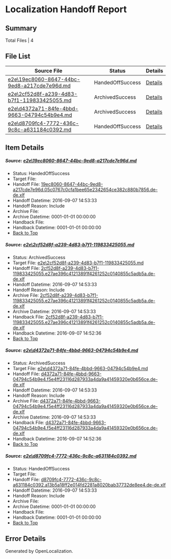 # <a name='report-top'></a> Localization Handoff Report

## Summary
 Total Files | 4

## File List
 Source File | Status | Details 
 ----------- | ------ | ------- 
 [e2e\19ec8060-8647-44bc-9ed8-a217cde7e96d.md](https://github.com/OpenLocalizationTestOrg/ol-test0/blob/424fedf180d26bdefd5a8792c1ceda77c530efd2/e2e/19ec8060-8647-44bc-9ed8-a217cde7e96d.md) | HandedOffSuccess | [Details](#e2f1037d63ee5d44f7505f9ef0ff8f78ebd4eb6f1)
 [e2e\2cf52d8f-a239-4d83-b7f1-119833425055.md](https://github.com/OpenLocalizationTestOrg/ol-test0/blob/7dc17a1648bcc82b55eb23b0cdcde7dd3d544b7c/e2e/2cf52d8f-a239-4d83-b7f1-119833425055.md) | ArchivedSuccess | [Details](#243828d971b8c767008d20afb3da44ea45ee838e3)
 [e2e\d4372a71-84fe-4bbd-9663-04794c54b9e4.md](https://github.com/OpenLocalizationTestOrg/ol-test0/blob/7dc17a1648bcc82b55eb23b0cdcde7dd3d544b7c/e2e/d4372a71-84fe-4bbd-9663-04794c54b9e4.md) | ArchivedSuccess | [Details](#5c7510c62d34661037f900c0d9d06679204cd1799)
 [e2e\d8709fc4-7772-436c-9c8c-a631184c0392.md](https://github.com/OpenLocalizationTestOrg/ol-test0/blob/7dc17a1648bcc82b55eb23b0cdcde7dd3d544b7c/e2e/d8709fc4-7772-436c-9c8c-a631184c0392.md) | HandedOffSuccess | [Details](#d19b61746874a8f1d6b01f112d04586e49ef927f10)

## Item Details
##### <a name='e2f1037d63ee5d44f7505f9ef0ff8f78ebd4eb6f1'></a> Source: [e2e\19ec8060-8647-44bc-9ed8-a217cde7e96d.md](https://github.com/OpenLocalizationTestOrg/ol-test0/blob/424fedf180d26bdefd5a8792c1ceda77c530efd2/e2e/19ec8060-8647-44bc-9ed8-a217cde7e96d.md)
* Status: HandedOffSuccess
* Target File: 
* Handoff File: [19ec8060-8647-44bc-9ed8-a217cde7e96d.05c0767c0cfa1bee65e2342654ce382c880b7856.de-de.xlf](https://github.com/OpenLocalizationTestOrg/ol-test0-handoff/blob/2842f15b3737a44f35e28160c59085e29a0ed320/ol-handoff/OpenLocalizationTestOrg/ol-test0-dede/yuwzho/ht/19ec8060-8647-44bc-9ed8-a217cde7e96d.05c0767c0cfa1bee65e2342654ce382c880b7856.de-de.xlf)
* Handoff Datetime: 2016-09-07 14:53:33
* Handoff Reason: Include
* Archive File: 
* Archive Datetime: 0001-01-01 00:00:00
* Handback File: 
* Handback Datetime: 0001-01-01 00:00:00
* [Back to Top](#report-top)

##### <a name='243828d971b8c767008d20afb3da44ea45ee838e3'></a> Source: [e2e\2cf52d8f-a239-4d83-b7f1-119833425055.md](https://github.com/OpenLocalizationTestOrg/ol-test0/blob/7dc17a1648bcc82b55eb23b0cdcde7dd3d544b7c/e2e/2cf52d8f-a239-4d83-b7f1-119833425055.md)
* Status: ArchivedSuccess
* Target File: [e2e\2cf52d8f-a239-4d83-b7f1-119833425055.md](https://github.com/OpenLocalizationTestOrg/ol-test0-dede/blob/79d5fb6b252691990bae77da6e2bdcdb64ef669d/e2e/2cf52d8f-a239-4d83-b7f1-119833425055.md)
* Handoff File: [2cf52d8f-a239-4d83-b7f1-119833425055.e27ae396c41213891f4261252c0140855c5adb5a.de-de.xlf](https://github.com/OpenLocalizationTestOrg/ol-test0-handoff/blob/2842f15b3737a44f35e28160c59085e29a0ed320/ol-handoff/OpenLocalizationTestOrg/ol-test0-dede/yuwzho/mt/2cf52d8f-a239-4d83-b7f1-119833425055.e27ae396c41213891f4261252c0140855c5adb5a.de-de.xlf)
* Handoff Datetime: 2016-09-07 14:53:33
* Handoff Reason: Include
* Archive File: [2cf52d8f-a239-4d83-b7f1-119833425055.e27ae396c41213891f4261252c0140855c5adb5a.de-de.xlf](https://github.com/OpenLocalizationTestOrg/ol-test0-handoff/blob/3136543b8684ec1488b184fb7200730af2e15a65/ol-archive/OpenLocalizationTestOrg/ol-test0-dede/yuwzho/mt/2cf52d8f-a239-4d83-b7f1-119833425055.e27ae396c41213891f4261252c0140855c5adb5a.de-de.xlf)
* Archive Datetime: 2016-09-07 14:53:33
* Handback File: [2cf52d8f-a239-4d83-b7f1-119833425055.e27ae396c41213891f4261252c0140855c5adb5a.de-de.xlf](https://github.com/OpenLocalizationTestOrg/ol-test0-handback/blob/a96d94ccf89e6a4253d14d7656671b10e198c82a/ol-handback/OpenLocalizationTestOrg/ol-test0-dede/yuwzho/ht/2cf52d8f-a239-4d83-b7f1-119833425055.e27ae396c41213891f4261252c0140855c5adb5a.de-de.xlf)
* Handback Datetime: 2016-09-07 14:52:36
* [Back to Top](#report-top)

##### <a name='5c7510c62d34661037f900c0d9d06679204cd1799'></a> Source: [e2e\d4372a71-84fe-4bbd-9663-04794c54b9e4.md](https://github.com/OpenLocalizationTestOrg/ol-test0/blob/7dc17a1648bcc82b55eb23b0cdcde7dd3d544b7c/e2e/d4372a71-84fe-4bbd-9663-04794c54b9e4.md)
* Status: ArchivedSuccess
* Target File: [e2e\d4372a71-84fe-4bbd-9663-04794c54b9e4.md](https://github.com/OpenLocalizationTestOrg/ol-test0-dede/blob/79d5fb6b252691990bae77da6e2bdcdb64ef669d/e2e/d4372a71-84fe-4bbd-9663-04794c54b9e4.md)
* Handoff File: [d4372a71-84fe-4bbd-9663-04794c54b9e4.f5e4ff23116d287933a4da9a41459320e0b656ce.de-de.xlf](https://github.com/OpenLocalizationTestOrg/ol-test0-handoff/blob/2842f15b3737a44f35e28160c59085e29a0ed320/ol-handoff/OpenLocalizationTestOrg/ol-test0-dede/yuwzho/mt/d4372a71-84fe-4bbd-9663-04794c54b9e4.f5e4ff23116d287933a4da9a41459320e0b656ce.de-de.xlf)
* Handoff Datetime: 2016-09-07 14:53:33
* Handoff Reason: Include
* Archive File: [d4372a71-84fe-4bbd-9663-04794c54b9e4.f5e4ff23116d287933a4da9a41459320e0b656ce.de-de.xlf](https://github.com/OpenLocalizationTestOrg/ol-test0-handoff/blob/3136543b8684ec1488b184fb7200730af2e15a65/ol-archive/OpenLocalizationTestOrg/ol-test0-dede/yuwzho/mt/d4372a71-84fe-4bbd-9663-04794c54b9e4.f5e4ff23116d287933a4da9a41459320e0b656ce.de-de.xlf)
* Archive Datetime: 2016-09-07 14:53:33
* Handback File: [d4372a71-84fe-4bbd-9663-04794c54b9e4.f5e4ff23116d287933a4da9a41459320e0b656ce.de-de.xlf](https://github.com/OpenLocalizationTestOrg/ol-test0-handback/blob/a96d94ccf89e6a4253d14d7656671b10e198c82a/ol-handback/OpenLocalizationTestOrg/ol-test0-dede/yuwzho/ht/d4372a71-84fe-4bbd-9663-04794c54b9e4.f5e4ff23116d287933a4da9a41459320e0b656ce.de-de.xlf)
* Handback Datetime: 2016-09-07 14:52:36
* [Back to Top](#report-top)

##### <a name='d19b61746874a8f1d6b01f112d04586e49ef927f10'></a> Source: [e2e\d8709fc4-7772-436c-9c8c-a631184c0392.md](https://github.com/OpenLocalizationTestOrg/ol-test0/blob/7dc17a1648bcc82b55eb23b0cdcde7dd3d544b7c/e2e/d8709fc4-7772-436c-9c8c-a631184c0392.md)
* Status: HandedOffSuccess
* Target File: 
* Handoff File: [d8709fc4-7772-436c-9c8c-a631184c0392.a13b5a18ff2e014fd2281a8020bab37732de8ee4.de-de.xlf](https://github.com/OpenLocalizationTestOrg/ol-test0-handoff/blob/2842f15b3737a44f35e28160c59085e29a0ed320/ol-handoff/OpenLocalizationTestOrg/ol-test0-dede/yuwzho/mt/d8709fc4-7772-436c-9c8c-a631184c0392.a13b5a18ff2e014fd2281a8020bab37732de8ee4.de-de.xlf)
* Handoff Datetime: 2016-09-07 14:53:33
* Handoff Reason: Include
* Archive File: 
* Archive Datetime: 0001-01-01 00:00:00
* Handback File: 
* Handback Datetime: 0001-01-01 00:00:00
* [Back to Top](#report-top)


## Error Details

Generated by OpenLocalization.
